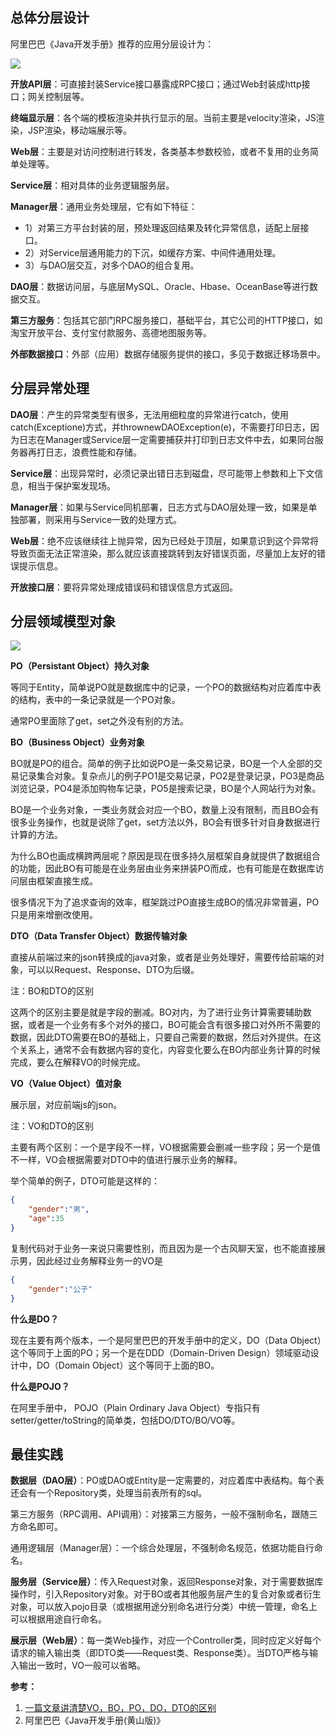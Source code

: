 
## 总体分层设计

阿里巴巴《Java开发手册》推荐的应用分层设计为：

![](assets/代码分层设计/代码分层设计%201.jpg)

**开放API层**：可直接封装Service接口暴露成RPC接口；通过Web封装成http接口；网关控制层等。

**终端显示层**：各个端的模板渲染并执行显示的层。当前主要是velocity渲染，JS渲染，JSP渲染，移动端展示等。

**Web层**：主要是对访问控制进行转发，各类基本参数校验，或者不复用的业务简单处理等。

**Service层**：相对具体的业务逻辑服务层。

**Manager层**：通用业务处理层，它有如下特征：
- 1）对第三方平台封装的层，预处理返回结果及转化异常信息，适配上层接口。
- 2）对Service层通用能力的下沉，如缓存方案、中间件通用处理。
- 3）与DAO层交互，对多个DAO的组合复用。

**DAO层**：数据访问层，与底层MySQL、Oracle、Hbase、OceanBase等进行数据交互。

**第三方服务**：包括其它部门RPC服务接口，基础平台，其它公司的HTTP接口，如淘宝开放平台、支付宝付款服务、高德地图服务等。

**外部数据接口**：外部（应用）数据存储服务提供的接口，多见于数据迁移场景中。

## 分层异常处理

**DAO层**：产生的异常类型有很多，无法用细粒度的异常进行catch，使用catch(Exceptione)方式，并thrownewDAOException(e)，不需要打印日志，因为日志在Manager或Service层一定需要捕获并打印到日志文件中去，如果同台服务器再打日志，浪费性能和存储。

**Service层**：出现异常时，必须记录出错日志到磁盘，尽可能带上参数和上下文信息，相当于保护案发现场。

**Manager层**：如果与Service同机部署，日志方式与DAO层处理一致，如果是单独部署，则采用与Service一致的处理方式。

**Web层**：绝不应该继续往上抛异常，因为已经处于顶层，如果意识到这个异常将导致页面无法正常渲染，那么就应该直接跳转到友好错误页面，尽量加上友好的错误提示信息。

**开放接口层**：要将异常处理成错误码和错误信息方式返回。

## 分层领域模型对象

![](assets/代码分层设计/代码分层设计.jpg)

**PO（Persistant Object）持久对象**

等同于Entity，简单说PO就是数据库中的记录，一个PO的数据结构对应着库中表的结构，表中的一条记录就是一个PO对象。

通常PO里面除了get，set之外没有别的方法。

**BO（Business Object）业务对象**

BO就是PO的组合。简单的例子比如说PO是一条交易记录，BO是一个人全部的交易记录集合对象。复杂点儿的例子PO1是交易记录，PO2是登录记录，PO3是商品浏览记录，PO4是添加购物车记录，PO5是搜索记录，BO是个人网站行为对象。

BO是一个业务对象，一类业务就会对应一个BO，数量上没有限制，而且BO会有很多业务操作，也就是说除了get，set方法以外，BO会有很多针对自身数据进行计算的方法。

为什么BO也画成横跨两层呢？原因是现在很多持久层框架自身就提供了数据组合的功能，因此BO有可能是在业务层由业务来拼装PO而成，也有可能是在数据库访问层由框架直接生成。

很多情况下为了追求查询的效率，框架跳过PO直接生成BO的情况非常普遍，PO只是用来增删改使用。

**DTO（Data Transfer Object）数据传输对象**

直接从前端过来的json转换成的java对象，或者是业务处理好，需要传给前端的对象，可以以Request、Response、DTO为后缀。

注：BO和DTO的区别

这两个的区别主要是就是字段的删减。BO对内，为了进行业务计算需要辅助数据，或者是一个业务有多个对外的接口，BO可能会含有很多接口对外所不需要的数据，因此DTO需要在BO的基础上，只要自己需要的数据，然后对外提供。在这个关系上，通常不会有数据内容的变化，内容变化要么在BO内部业务计算的时候完成，要么在解释VO的时候完成。

**VO（Value Object）值对象**

展示层，对应前端js的json。

注：VO和DTO的区别

主要有两个区别：一个是字段不一样，VO根据需要会删减一些字段；另一个是值不一样，VO会根据需要对DTO中的值进行展示业务的解释。

举个简单的例子，DTO可能是这样的：

```json
{
	"gender":"男",
	"age":35
}
```

复制代码对于业务一来说只需要性别，而且因为是一个古风聊天室，也不能直接展示男，因此经过业务解释业务一的VO是

```json
{
	"gender":"公子"
}
```

**什么是DO？**

现在主要有两个版本，一个是阿里巴巴的开发手册中的定义，DO（Data Object）这个等同于上面的PO；另一个是在DDD（Domain-Driven Design）领域驱动设计中，DO（Domain Object）这个等同于上面的BO。

**什么是POJO？**

在阿里手册中， POJO（Plain Ordinary Java Object）专指只有setter/getter/toString的简单类，包括DO/DTO/BO/VO等。

## 最佳实践

**数据层（DAO层）**：PO或DAO或Entity是一定需要的，对应着库中表结构。每个表还会有一个Repository类，处理当前表所有的sql。

第三方服务（RPC调用、API调用）：对接第三方服务，一般不强制命名，跟随三方命名即可。

通用逻辑层（Manager层）：一个综合处理层，不强制命名规范，依据功能自行命名。

**服务层（Service层）**：传入Request对象，返回Response对象，对于需要数据库操作时，引入Repository对象。对于BO或者其他服务层产生的复合对象或者衍生对象，可以放入pojo目录（或根据用途分别命名进行分类）中统一管理，命名上可以根据用途自行命名。

**展示层（Web层）**：每一类Web操作，对应一个Controller类，同时应定义好每个请求的输入输出类（即DTO类——Request类、Response类）。当DTO严格与输入输出一致时，VO一般可以省略。

**参考：**
1. [一篇文章讲清楚VO，BO，PO，DO，DTO的区别](https://zhuanlan.zhihu.com/p/102389552)
2. 阿里巴巴《Java开发手册(黄山版)》
